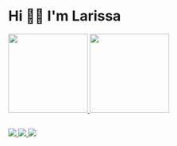 # Hi 🙋‍♀️ I'm Larissa

<div>
<a href="https://github.com/Larissatds">
  <img height="160px" src="https://github-readme-stats.vercel.app/api?username=larissatds&show_icons=true&theme=calm&include_all_commits=true&count_private=true"/>
  <img height="160px" src="https://github-readme-stats.vercel.app/api/top-langs/?username=larissatds&layout=compact&langs_count=7&theme=calm"/>
</div>
  
##
<div>
  <a href="https://www.linkedin.com/in/larissatds/">
    <img src="https://img.shields.io/badge/LinkedIn-0077B5?style=for-the-badge&logo=linkedin&logoColor=white"/>
  </a>
  <a href="mailto:tdslari@gmail.com">
    <img src="https://img.shields.io/badge/Gmail-D14836?style=for-the-badge&logo=gmail&logoColor=white"/>
  </a>
  <a href="https://larissa-teixeira.netlify.app/">
    <img src="https://img.shields.io/badge/Netlify-00C7B7?style=for-the-badge&logo=netlify&logoColor=white"/>
  </a>
</div>
